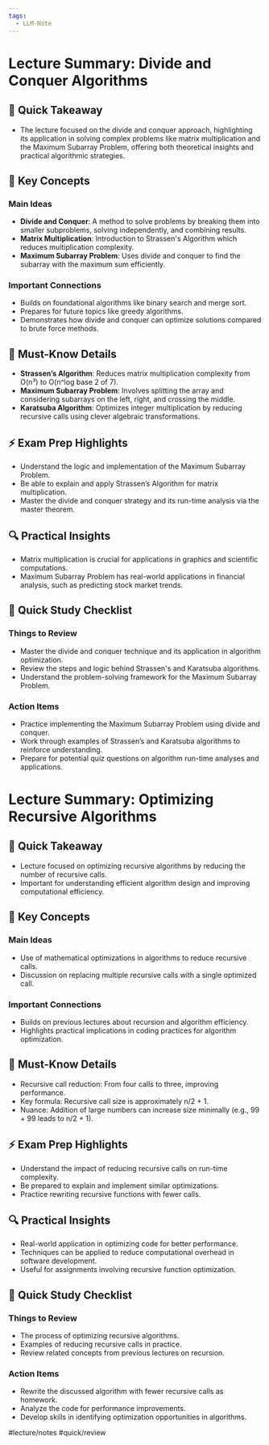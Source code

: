 ```yaml
---
tags:
  - LLM-Note
---
```


# Lecture Summary: Divide and Conquer Algorithms

## 🚀 Quick Takeaway
- The lecture focused on the divide and conquer approach, highlighting its application in solving complex problems like matrix multiplication and the Maximum Subarray Problem, offering both theoretical insights and practical algorithmic strategies.

## 📌 Key Concepts

### Main Ideas
- **Divide and Conquer**: A method to solve problems by breaking them into smaller subproblems, solving independently, and combining results.
- **Matrix Multiplication**: Introduction to Strassen's Algorithm which reduces multiplication complexity.
- **Maximum Subarray Problem**: Uses divide and conquer to find the subarray with the maximum sum efficiently.

### Important Connections
- Builds on foundational algorithms like binary search and merge sort.
- Prepares for future topics like greedy algorithms.
- Demonstrates how divide and conquer can optimize solutions compared to brute force methods.

## 🧠 Must-Know Details
- **Strassen’s Algorithm**: Reduces matrix multiplication complexity from O(n³) to O(n^log base 2 of 7).
- **Maximum Subarray Problem**: Involves splitting the array and considering subarrays on the left, right, and crossing the middle.
- **Karatsuba Algorithm**: Optimizes integer multiplication by reducing recursive calls using clever algebraic transformations.

## ⚡ Exam Prep Highlights
- Understand the logic and implementation of the Maximum Subarray Problem.
- Be able to explain and apply Strassen’s Algorithm for matrix multiplication.
- Master the divide and conquer strategy and its run-time analysis via the master theorem.

## 🔍 Practical Insights
- Matrix multiplication is crucial for applications in graphics and scientific computations.
- Maximum Subarray Problem has real-world applications in financial analysis, such as predicting stock market trends.

## 📝 Quick Study Checklist

### Things to Review
- Master the divide and conquer technique and its application in algorithm optimization.
- Review the steps and logic behind Strassen's and Karatsuba algorithms.
- Understand the problem-solving framework for the Maximum Subarray Problem.

### Action Items
- Practice implementing the Maximum Subarray Problem using divide and conquer.
- Work through examples of Strassen’s and Karatsuba algorithms to reinforce understanding.
- Prepare for potential quiz questions on algorithm run-time analyses and applications.

# Lecture Summary: Optimizing Recursive Algorithms

## 🚀 Quick Takeaway
- Lecture focused on optimizing recursive algorithms by reducing the number of recursive calls.
- Important for understanding efficient algorithm design and improving computational efficiency.

## 📌 Key Concepts
### Main Ideas
- Use of mathematical optimizations in algorithms to reduce recursive calls.
- Discussion on replacing multiple recursive calls with a single optimized call.

### Important Connections
- Builds on previous lectures about recursion and algorithm efficiency.
- Highlights practical implications in coding practices for algorithm optimization.

## 🧠 Must-Know Details
- Recursive call reduction: From four calls to three, improving performance.
- Key formula: Recursive call size is approximately n/2 + 1.
- Nuance: Addition of large numbers can increase size minimally (e.g., 99 + 99 leads to n/2 + 1).

## ⚡ Exam Prep Highlights
- Understand the impact of reducing recursive calls on run-time complexity.
- Be prepared to explain and implement similar optimizations.
- Practice rewriting recursive functions with fewer calls.

## 🔍 Practical Insights
- Real-world application in optimizing code for better performance.
- Techniques can be applied to reduce computational overhead in software development.
- Useful for assignments involving recursive function optimization.

## 📝 Quick Study Checklist
### Things to Review
- The process of optimizing recursive algorithms.
- Examples of reducing recursive calls in practice.
- Review related concepts from previous lectures on recursion.

### Action Items
- Rewrite the discussed algorithm with fewer recursive calls as homework.
- Analyze the code for performance improvements.
- Develop skills in identifying optimization opportunities in algorithms.

#lecture/notes #quick/review

